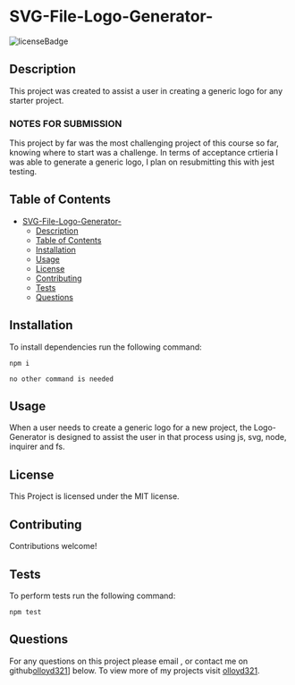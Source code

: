 # SVG-File-Logo-Generator-
![licenseBadge](https://img.shields.io/badge/License-MIT-red)

## Description 

This project was created to assist a user in creating a generic logo for any starter project.

### NOTES FOR SUBMISSION

This project by far was the most challenging project of this course so far, knowing where to start was a challenge. In terms of acceptance crtieria I was able to generate a generic logo, I plan on resubmitting this with jest testing.

## Table of Contents

- [SVG-File-Logo-Generator-](#svg-file-logo-generator-)
  - [Description](#description)
  - [Table of Contents](#table-of-contents)
  - [Installation](#installation)
  - [Usage](#usage)
  - [License](#license)
  - [Contributing](#contributing)
  - [Tests](#tests)
  - [Questions](#questions)

## Installation 

To install dependencies run the following command: 

```
npm i
```
```
no other command is needed
```

## Usage 

When a user needs to create a generic logo for a new project, the Logo-Generator is designed to assist the user in that process using js, svg, node, inquirer and fs.

## License 
  
This Project is licensed under the MIT license.

## Contributing

Contributions welcome!

## Tests

To perform tests run the following command: 

```
npm test
```

## Questions

For any questions on this project please email , or contact me on github[olloyd321](https://github.com/olloyd321/)] below.
To view more of my projects visit [olloyd321](https://github.com/olloyd321/).

